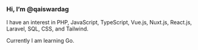 ### Hi, I’m @qaiswardag

I have an interest in PHP, JavaScript, TypeScript, Vue.js, Nuxt.js, React.js, Laravel, SQL, CSS, and Tailwind.

Currently I am learning Go.
